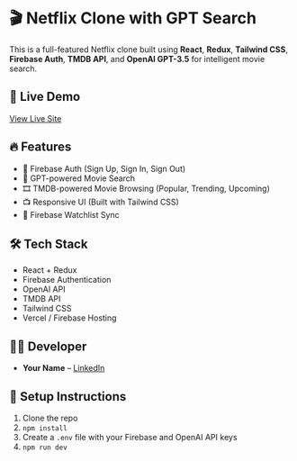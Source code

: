 # 🎬 Netflix Clone with GPT Search

This is a full-featured Netflix clone built using **React**, **Redux**, **Tailwind CSS**, **Firebase Auth**, **TMDB API**, and **OpenAI GPT-3.5** for intelligent movie search.

## 🚀 Live Demo

[View Live Site](https://moviegpt-bd9ff.web.app/)

## 🔥 Features

- 🔐 Firebase Auth (Sign Up, Sign In, Sign Out)
- 🧠 GPT-powered Movie Search
- 🎞 TMDB-powered Movie Browsing (Popular, Trending, Upcoming)
- 📺 Responsive UI (Built with Tailwind CSS)
- 💾 Firebase Watchlist Sync

## 🛠 Tech Stack

- React + Redux
- Firebase Authentication
- OpenAI API
- TMDB API
- Tailwind CSS
- Vercel / Firebase Hosting

## 🧑‍💻 Developer

- **Your Name** – [LinkedIn](https://linkedin.com/in/dheeraj08mishra)

## 📂 Setup Instructions

1. Clone the repo
2. `npm install`
3. Create a `.env` file with your Firebase and OpenAI API keys
4. `npm run dev`
